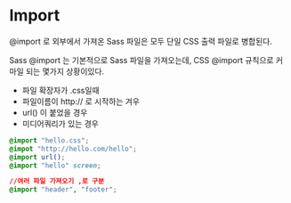 # Import
@import 로 외부에서 가져온 Sass 파일은 모두 단일 CSS 출력 파일로 병합된다.

Sass @import 는 기본적으로 Sass 파일을 가져오는데, CSS @import 규칙으로 커마일 되는 몇가지 상황이있다.
- 파일 확장자가 .css일때
- 파일이름이 http:// 로 시작하는 겨우
- url() 이 붙었을 경우
- 미디어쿼리가 있는 경우

```css
@import "hello.css";
@impot "http://hello.com/hello";
@import url();
@import "hello" screen;

//여러 파일 가져오기 ,로 구분
@import "header", "footer";
```
